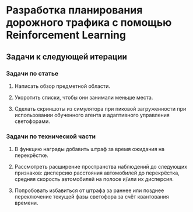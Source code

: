 # Разработка планирования дорожного трафика с помощью Reinforcement Learning

## Задачи к следующей итерации

### Задачи по статье

1. Написать обзор предметной области.

2. Укоротить списки, чтобы они занимали меньше места.

3. Сделать скриншоты из симулятора при пиковой загруженности при использовании обученного агента и адаптивного управления светофорами.

### Задачи по технической части

1. В функцию награды добавить штраф за время ожидания на перекрёстке.

2. Рассмотреть расширение пространства наблюдений до следующих признаков: дисперсию расстояния автомобилей до перекрёстка, средняя скорость автомобилей на полосе и/или их дисперсия.

3. Попробовать избавиться от штрафа за раннее или позднее переключение текущей фазы светофора за счёт квантования времени.

